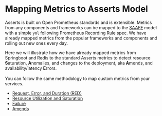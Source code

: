 # Mapping Metrics to Asserts Model

Asserts is built on Open Prometheus standards and is extensible. Metrics from any components and frameworks can be mapped to the [SAAFE](../../how-asserts-works/understanding-saafe-model.md) model with a simple `yml` following Prometheus Recording Rule spec. We have already mapped metrics from the popular frameworks and components and rolling out new ones every day.

Here we will illustrate how we have already mapped metrics from Springboot and Redis to the standard Asserts metrics to detect resource **S**aturation, **A**nomalies, and changes to the deployment, aka **A**mends, and availability/latency **E**rrors.\
\
You can follow the same methodology to map custom metrics from your services.&#x20;

* [Request, Error, and Duration (RED)](request-error-and-duration-red.md)
* [Resource Utilization and Saturation](resource-utilization-and-saturation.md)
* [Failure](failure.md)
* [Amends](amend.md)
